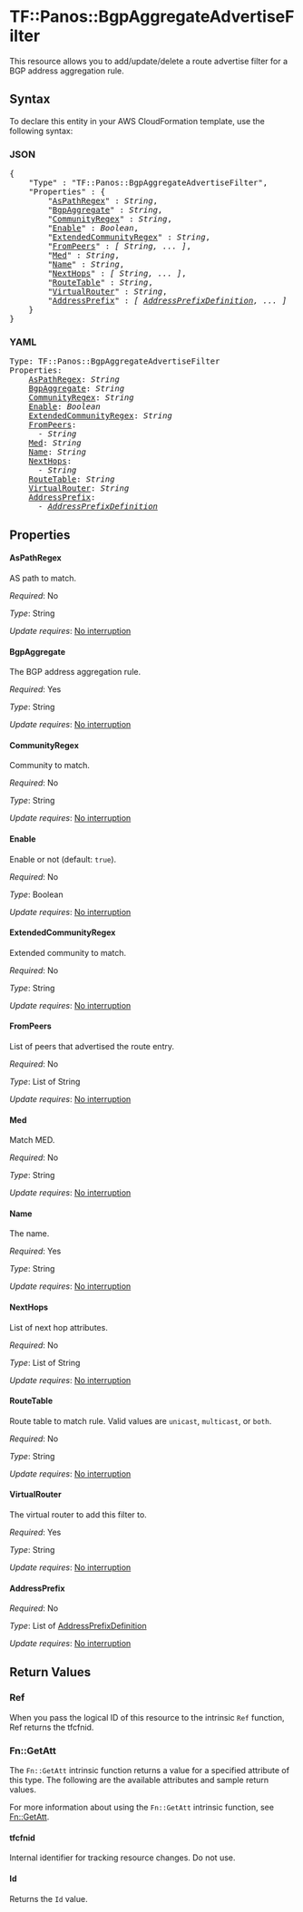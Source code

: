 # TF::Panos::BgpAggregateAdvertiseFilter

This resource allows you to add/update/delete a route advertise filter for a
BGP address aggregation rule.

## Syntax

To declare this entity in your AWS CloudFormation template, use the following syntax:

### JSON

<pre>
{
    "Type" : "TF::Panos::BgpAggregateAdvertiseFilter",
    "Properties" : {
        "<a href="#aspathregex" title="AsPathRegex">AsPathRegex</a>" : <i>String</i>,
        "<a href="#bgpaggregate" title="BgpAggregate">BgpAggregate</a>" : <i>String</i>,
        "<a href="#communityregex" title="CommunityRegex">CommunityRegex</a>" : <i>String</i>,
        "<a href="#enable" title="Enable">Enable</a>" : <i>Boolean</i>,
        "<a href="#extendedcommunityregex" title="ExtendedCommunityRegex">ExtendedCommunityRegex</a>" : <i>String</i>,
        "<a href="#frompeers" title="FromPeers">FromPeers</a>" : <i>[ String, ... ]</i>,
        "<a href="#med" title="Med">Med</a>" : <i>String</i>,
        "<a href="#name" title="Name">Name</a>" : <i>String</i>,
        "<a href="#nexthops" title="NextHops">NextHops</a>" : <i>[ String, ... ]</i>,
        "<a href="#routetable" title="RouteTable">RouteTable</a>" : <i>String</i>,
        "<a href="#virtualrouter" title="VirtualRouter">VirtualRouter</a>" : <i>String</i>,
        "<a href="#addressprefix" title="AddressPrefix">AddressPrefix</a>" : <i>[ <a href="addressprefixdefinition.md">AddressPrefixDefinition</a>, ... ]</i>
    }
}
</pre>

### YAML

<pre>
Type: TF::Panos::BgpAggregateAdvertiseFilter
Properties:
    <a href="#aspathregex" title="AsPathRegex">AsPathRegex</a>: <i>String</i>
    <a href="#bgpaggregate" title="BgpAggregate">BgpAggregate</a>: <i>String</i>
    <a href="#communityregex" title="CommunityRegex">CommunityRegex</a>: <i>String</i>
    <a href="#enable" title="Enable">Enable</a>: <i>Boolean</i>
    <a href="#extendedcommunityregex" title="ExtendedCommunityRegex">ExtendedCommunityRegex</a>: <i>String</i>
    <a href="#frompeers" title="FromPeers">FromPeers</a>: <i>
      - String</i>
    <a href="#med" title="Med">Med</a>: <i>String</i>
    <a href="#name" title="Name">Name</a>: <i>String</i>
    <a href="#nexthops" title="NextHops">NextHops</a>: <i>
      - String</i>
    <a href="#routetable" title="RouteTable">RouteTable</a>: <i>String</i>
    <a href="#virtualrouter" title="VirtualRouter">VirtualRouter</a>: <i>String</i>
    <a href="#addressprefix" title="AddressPrefix">AddressPrefix</a>: <i>
      - <a href="addressprefixdefinition.md">AddressPrefixDefinition</a></i>
</pre>

## Properties

#### AsPathRegex

AS path to match.

_Required_: No

_Type_: String

_Update requires_: [No interruption](https://docs.aws.amazon.com/AWSCloudFormation/latest/UserGuide/using-cfn-updating-stacks-update-behaviors.html#update-no-interrupt)

#### BgpAggregate

The BGP address aggregation rule.

_Required_: Yes

_Type_: String

_Update requires_: [No interruption](https://docs.aws.amazon.com/AWSCloudFormation/latest/UserGuide/using-cfn-updating-stacks-update-behaviors.html#update-no-interrupt)

#### CommunityRegex

Community to match.

_Required_: No

_Type_: String

_Update requires_: [No interruption](https://docs.aws.amazon.com/AWSCloudFormation/latest/UserGuide/using-cfn-updating-stacks-update-behaviors.html#update-no-interrupt)

#### Enable

Enable or not (default: `true`).

_Required_: No

_Type_: Boolean

_Update requires_: [No interruption](https://docs.aws.amazon.com/AWSCloudFormation/latest/UserGuide/using-cfn-updating-stacks-update-behaviors.html#update-no-interrupt)

#### ExtendedCommunityRegex

Extended community to match.

_Required_: No

_Type_: String

_Update requires_: [No interruption](https://docs.aws.amazon.com/AWSCloudFormation/latest/UserGuide/using-cfn-updating-stacks-update-behaviors.html#update-no-interrupt)

#### FromPeers

List of peers that advertised the route entry.

_Required_: No

_Type_: List of String

_Update requires_: [No interruption](https://docs.aws.amazon.com/AWSCloudFormation/latest/UserGuide/using-cfn-updating-stacks-update-behaviors.html#update-no-interrupt)

#### Med

Match MED.

_Required_: No

_Type_: String

_Update requires_: [No interruption](https://docs.aws.amazon.com/AWSCloudFormation/latest/UserGuide/using-cfn-updating-stacks-update-behaviors.html#update-no-interrupt)

#### Name

The name.

_Required_: Yes

_Type_: String

_Update requires_: [No interruption](https://docs.aws.amazon.com/AWSCloudFormation/latest/UserGuide/using-cfn-updating-stacks-update-behaviors.html#update-no-interrupt)

#### NextHops

List of next hop attributes.

_Required_: No

_Type_: List of String

_Update requires_: [No interruption](https://docs.aws.amazon.com/AWSCloudFormation/latest/UserGuide/using-cfn-updating-stacks-update-behaviors.html#update-no-interrupt)

#### RouteTable

Route table to match rule.  Valid
values are `unicast`, `multicast`, or `both`.

_Required_: No

_Type_: String

_Update requires_: [No interruption](https://docs.aws.amazon.com/AWSCloudFormation/latest/UserGuide/using-cfn-updating-stacks-update-behaviors.html#update-no-interrupt)

#### VirtualRouter

The virtual router to add this filter to.

_Required_: Yes

_Type_: String

_Update requires_: [No interruption](https://docs.aws.amazon.com/AWSCloudFormation/latest/UserGuide/using-cfn-updating-stacks-update-behaviors.html#update-no-interrupt)

#### AddressPrefix

_Required_: No

_Type_: List of <a href="addressprefixdefinition.md">AddressPrefixDefinition</a>

_Update requires_: [No interruption](https://docs.aws.amazon.com/AWSCloudFormation/latest/UserGuide/using-cfn-updating-stacks-update-behaviors.html#update-no-interrupt)

## Return Values

### Ref

When you pass the logical ID of this resource to the intrinsic `Ref` function, Ref returns the tfcfnid.

### Fn::GetAtt

The `Fn::GetAtt` intrinsic function returns a value for a specified attribute of this type. The following are the available attributes and sample return values.

For more information about using the `Fn::GetAtt` intrinsic function, see [Fn::GetAtt](https://docs.aws.amazon.com/AWSCloudFormation/latest/UserGuide/intrinsic-function-reference-getatt.html).

#### tfcfnid

Internal identifier for tracking resource changes. Do not use.

#### Id

Returns the <code>Id</code> value.

